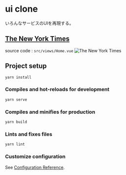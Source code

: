 # ui clone

いろんなサービスのUIを再現する。 
## [The New York Times](https://www.nytimes.com/)
source code : ``` src/views/Home.vue ```
![The New York Times](https://user-images.githubusercontent.com/33516104/112721629-3e441a80-8f48-11eb-800c-6fdc922e321e.png)

## Project setup
```
yarn install
```

### Compiles and hot-reloads for development
```
yarn serve
```

### Compiles and minifies for production
```
yarn build
```

### Lints and fixes files
```
yarn lint
```

### Customize configuration
See [Configuration Reference](https://cli.vuejs.org/config/).
